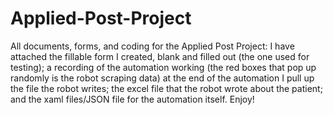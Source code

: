 # Applied-Post-Project
All documents, forms, and coding for the Applied Post Project: I have attached the fillable form I created, blank and filled out (the one used for testing); a recording of the automation working (the red boxes that pop up randomly is the robot scraping data) at the end of the automation I pull up the file the robot writes; the excel file that the robot wrote about the patient; and the xaml files/JSON file for the automation itself. Enjoy!
